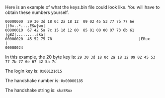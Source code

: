 Here is an example of what the keys.bin file could look like. You will
have to obtain these numbers yourself.

```
00000000  29 30 3d 18 0c 2a 18 12  09 02 45 53 77 7b 77 6e  |)0=..*....ESw{wn|
00000010  67 42 5a 7c 15 1d 12 00  85 01 00 00 07 73 6b 61  |gBZ|.........ska|
00000020  45 52 75 78                                       |ERux            |
00000024
```

In this example, the 20 byte key is:
`29 30 3d 18 0c 2a 18 12 09 02 45 53 77 7b 77 6e 67 42 5a 7c`

The login key is: `0x00121d15`

The handshake number is: `0x00000185`

The handshake string is: `skaERux`
